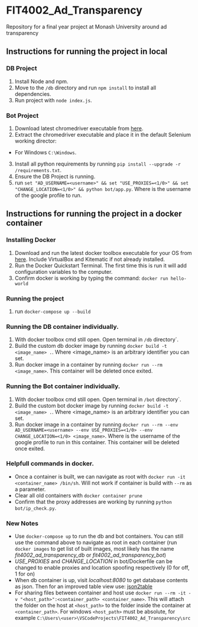 # FIT4002_Ad_Transparency
Repository for a final year project at Monash University around ad transparency

## Instructions for running the project in local
### DB Project
1. Install Node and npm.
2. Move to the `/db` directory and run `npm install` to install all dependencies.
3. Run project with `node index.js`.

### Bot Project
1. Download latest chromedriver executable from [here](https://sites.google.com/a/chromium.org/chromedriver/home).
2. Extract the chromedriver executable and place it in the default Selenium working director:
  - For Windows `C:\Windows`.
3. Install all python requirements by running `pip install --upgrade -r /requirements.txt`.
4. Ensure the DB Project is running.
5. run `set "AD_USERNAME=<username>" && set "USE_PROXIES=<1/0>" && set "CHANGE_LOCATION=<1/0>" && python bot/app.py`. Where <username> is the username of the google profile to run.

## Instructions for running the project in a docker container
### Installing Docker
1. Download and run the latest docker toolbox executable for your OS from [here](https://github.com/docker/toolbox/releases). Include VirtualBox and Kitematic if not already installed.
2. Run the Docker Quickstart Terminal. The first time this is run it will add configuration variables to the computer.
3. Confirm docker is working by typing the command: `docker run hello-world`

### Running the project
1. run `docker-compose up --build`

### Running the DB container individually.
1. With docker toolbox cmd still open. Open terminal in `/db` directory`.
2. Build the custom db docker image by running `docker build -t <image_name> .`. Where <image_name> is an arbitrary identifier you can set.
3. Run docker image in a container by running `docker run --rm <image_name>`. This container will be deleted once exited.

### Running the Bot container individually.
1. With docker toolbox cmd still open. Open terminal in `/bot` directory`.
2. Build the custom bot docker image by running `docker build -t <image_name> .`. Where <image_name> is an arbitrary identifier you can set.
3. Run docker image in a container by running `docker run --rm --env AD_USERNAME=<username> --env USE_PROXIES=<1/0> --env CHANGE_LOCATION=<1/0> <image_name>`. Where <username> is the username of the google profile to run in this container. This container will be deleted once exited.

### Helpfull commands in docker.
* Once a container is built, we can navigate as root with `docker run -it <container_name> /bin/sh`. Will not work if container is build with `--rm` as a parameter.
* Clear all old containers with `docker container prune`
* Confirm that the proxy addresses are working by running `python bot/ip_check.py`.

### New Notes
* Use `docker-compose up` to run the db and bot containers. You can still use the command above to navigate as root in each container (run `docker images` to get list of built images, most likely has the name *fit4002_ad_transparency_db* or *fit4002_ad_transparency_bot*)
* *USE_PROXIES* and *CHANGE_LOCATION* in bot/Dockerfile can be changed to enable proxies and location spoofing respectively (0 for off, 1 for on)
* When db container is up, visit *localhost:8080* to get database contents as json. Then for an improved table view use: [json2table](http://json2table.com/)
* For sharing files between container and host use `docker run --rm -it -v "<host_path>":<container_path> <container_name>`. This will attach the folder on the host at `<host_path>` to the folder inside the container at `<container_path>`. For windows `<host_path>` must be absolute, for example `C:\Users\<user>\VSCodeProjects\FIT4002_Ad_Transparency\src`
